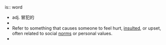 is:: word

- adj. 冒犯的
-
- Refer to something that causes someone to feel hurt, [insulted]([[Insult]]), or upset, often related to social [norms]([[Norm]]) or personal values.
-
